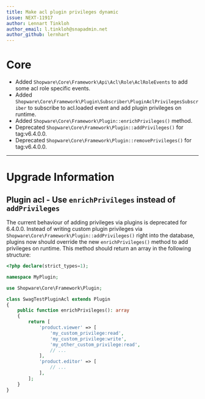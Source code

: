 ```yaml
---
title: Make acl plugin privileges dynamic
issue: NEXT-11917
author: Lennart Tinkloh
author_email: l.tinkloh@snapadmin.net 
author_github: lernhart
---
```

# Core
* Added `Shopware\Core\Framework\Api\Acl\Role\AclRoleEvents` to add some acl role specific events.
* Added `Shopware\Core\Framework\Plugin\Subscriber\PluginAclPrivilegesSubscriber` to subscribe to acl.loaded event and add plugin privileges on runtime.
* Added `Shopware\Core\Framework\Plugin::enrichPrivileges()` method. 
* Deprecated `Shopware\Core\Framework\Plugin::addPrivileges()` for tag:v6.4.0.0.
* Deprecated `Shopware\Core\Framework\Plugin::removePrivileges()` for tag:v6.4.0.0.
___
# Upgrade Information

## Plugin acl - Use `enrichPrivileges` instead of `addPrivileges`
The current behaviour of adding privileges via plugins is deprecated for 6.4.0.0.
Instead of writing custom plugin privileges via `Shopware\Core\Framework\Plugin::addPrivileges()` right into the database, 
plugins now should override the new `enrichPrivileges()` method to add privileges on runtime.
This method should return an array in the following structure:

```php
<?php declare(strict_types=1);

namespace MyPlugin;

use Shopware\Core\Framework\Plugin;

class SwagTestPluginAcl extends Plugin
{
    public function enrichPrivileges(): array
    {
        return [
            'product.viewer' => [
                'my_custom_privilege:read',
                'my_custom_privilege:write',
                'my_other_custom_privilege:read',
                // ...
            ],
            'product.editor' => [
                // ...
            ],
        ];
    }
}
```
